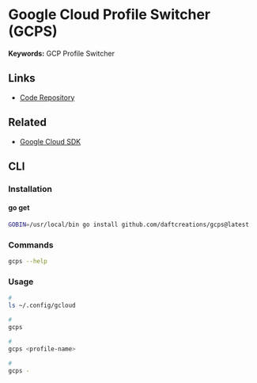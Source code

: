 # Google Cloud Profile Switcher (GCPS)

**Keywords:** GCP Profile Switcher

## Links

- [Code Repository](https://github.com/daftcreations/gcps)

## Related

- [Google Cloud SDK](/gcp/services/sdk.md)

## CLI

### Installation

#### go get

```sh
GOBIN=/usr/local/bin go install github.com/daftcreations/gcps@latest
```

### Commands

```sh
gcps --help
```

### Usage

```sh
#
ls ~/.config/gcloud

#
gcps

#
gcps <profile-name>

#
gcps -
```
